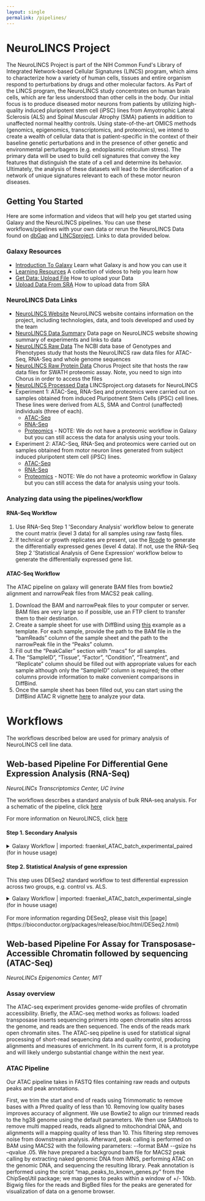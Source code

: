 ```yaml
---
layout: single
permalink: /pipelines/
---
```


# NeuroLINCS Project  

The NeuroLINCS Project is part of the NIH Common Fund's Library of Integrated Network-based Cellular Signatures (LINCS) program, which aims to characterize how a variety of human cells, tissues and entire organism respond to perturbations by drugs and other molecular factors.
As Part of the LINCS program, the NeuroLINCS study concentrates on human brain cells, which are far less understood than other cells in the body. Our initial focus is to produce diseased motor neurons from patients by utilizing high-quality induced pluripotent stem cell (iPSC) lines from Amyotrophic Lateral Sclerosis (ALS) and Spinal Muscular Atrophy (SMA) patients in addition to unaffected normal healthy controls. Using state-of-the-art OMICS methods (genomics, epigenomics, transcriptomics, and proteomics), we intend to create a wealth of cellular data that is patient-specific in the context of their baseline genetic perturbations and in the presence of other genetic and environmental perturbagens (e.g. endoplasmic reticulum stress). The primary data will be used to build cell signatures that convey the key features that distinguish the state of a cell and determine its behavior. Ultimately, the analysis of these datasets will lead to the identification of a network of unique signatures relevant to each of these motor neuron diseases. 

## Getting You Started

Here are some information and videos that will help you get started using Galaxy and the NeuroLINCS pipelines. You can use these workflows/pipelines with your own data or rerun the NeuroLINCS Data found on [dbGap](https://www.ncbi.nlm.nih.gov/gap/) and [LINCSproject](http://www.lincsproject.org). Links to data provided below.

### Galaxy Resources

* [Introduction To Galaxy](https://vimeo.com/131811884)     Learn what Galaxy is and how you can use it
* [Learning Resources](https://vimeo.com/channels/usegalaxy/75940376)       A collection of videos to help you learn how
* [Get Data: Upload File](https://vimeo.com/galaxyproject/videos/all/search:get%20data/sort:date)       How to upload your Data
* [Upload Data From SRA](https://galaxyproject.org/tutorials/upload/)       How to upload data from SRA

### NeuroLINCS Data Links

* [NeuroLINCS Website](http://neurolincs.org/)      NeuroLINCS website contains information on the project, including technologies, data, and tools developed and used by the team
* [NeuroLINCS Data Summary](http://neurolincs.org/data/)        Data page on NeuroLINCS website showing summary of experiments and links to data
* [NeuroLINCS Raw Data](https://www.ncbi.nlm.nih.gov/projects/gap/cgi-bin/study.cgi?study_id=phs001231.v2.p1)       The NCBI data base of Genotypes and Phenotypes study that hosts the NeuroLINCS raw data files for ATAC-Seq, RNA-Seq and whole genome sequences
* [NeuroLINCS Raw Protein Data](https://chorusproject.org/pages/authentication.html#/login)     Chorus Project site that hosts the raw data files for SWATH proteomic assay. Note, you need to sign into Chorus in order to access the files
* [NeuroLINCS Processed Data](http://www.lincsproject.org/)     LINCSproject.org datasets for NeuroLINCS
* Experiment 1:   ATAC-Seq, RNA-Seq and proteomics were carried out on samples obtained from induced Pluripotnent Stem Cells (iPSC) cell lines. These lines were derived from ALS, SMA and Control (unaffected) individuals (three of each). 
    * [ATAC-Seq](http://lincsportal.ccs.miami.edu/datasets-beta/#/view/LDS-1354) 
    * [RNA-Seq](http://lincsportal.ccs.miami.edu/datasets-beta/#/view/LDS-1356)
    * [Proteomics](http://lincsportal.ccs.miami.edu/datasets-beta/#/view/LDS-1423) - NOTE: We do not have a proteomic workflow in Galaxy but you can still access the data for analysis using your tools.
* Experiment 2:   ATAC-Seq, RNA-Seq and proteomics were carried out on samples obtained from motor neuron lines generated from subject induced pluripotent stem cell (iPSC) lines. 
    * [ATAC-Seq](http://lincsportal.ccs.miami.edu/datasets-beta/#/view/LDS-1400) 
    * [RNA-Seq](http://lincsportal.ccs.miami.edu/datasets-beta/#/view/LDS-1398)
    * [Proteomics](http://lincsportal.ccs.miami.edu/datasets-beta/#/view/LDS-1423) - NOTE: We do not have a proteomic workflow in Galaxy but you can still access the data for analysis using your tools.

### Analyzing data using the pipelines/workflow

#### RNA-Seq Workflow 

1. Use RNA-Seq Step 1 'Secondary Analysis' workflow below to generate the count matrix (level 3 data) for all samples using raw fastq files.
2. If technical or growth replicates are present, use the [Rcode](https://github.com/NeuroLINCS/Rscripts) to generate the differentially expressed genes (level 4 data). If not, use the RNA-Seq Step 2 'Statistical Analysis of Gene Expression' workflow below to generate the differentially expressed gene list. 

#### ATAC-Seq Workflow

The ATAC pipeline on galaxy will generate BAM files from bowtie2 alignment and narrowPeak files from MACS2 peak calling.

1. Download the BAM and narrowPeak files to your computer or server. BAM files are very large so if possible, use an FTP client to transfer them to their destination.
2. Create a sample sheet for use with DiffBind using [this](https://github.com/NeuroLINCS/Rscripts/blob/master/sample_sheet_diffbind_example.csv) example as a template. For each sample, provide the path to the BAM file in the “bamReads” column of the sample sheet and the path to the narrowPeak file in the “Peaks” column.
3. Fill out the “PeakCaller” section with “macs” for all samples.
4. The “SampleID”, “Tissue”, “Factor”, “Condition”, “Treatment”, and “Replicate” column should be filled out with appropriate values for each sample although only the “SampleID” column is required; the other columns provide information to make convenient comparisons in DiffBind.
5. Once the sample sheet has been filled out, you can start using the DiffBind ATAC R vignette [here](https://github.com/NeuroLINCS/Rscripts) to analyze your data.

# Workflows

The workflows described below are used for primary analysis of NeuroLINCS cell line data.

## Web-based Pipeline For Differential Gene Expression Analysis (RNA-Seq)
*NeuroLINCs Transcriptomics Center, UC Irvine*

The workflows describes a standard analysis of bulk RNA-seq analysis. For a schematic of the pipeline, click [here](http://neurolincs.org/pdf/LINCS-RNAseq-Data-Pipeline.pdf)

For more information on NeuroLINCS, click [here](http://neurolincs.org/)

#### Step 1. Secondary Analysis

<details>
<summary>Galaxy Workflow | imported: fraenkel_ATAC_batch_experimental_paired (for in house usage)</summary>
<br>
<h2>Step 1: Input dataset collection</h2>
<b>input</b>
<i>(select at runtime)</i>
<br> 
<h2>Step 2: Input dataset</h2>
<b>encode blacklist regions</b>
<i>(select at runtime)</i>
<br> 
<h2>Step 3: Trimmomatic</h2>
<b>Single-end or paired-end reads?</b>
<br>
Paired-end (as collection)
<br>
<b>Select FASTQ dataset collection with R1/R2 pair</b>
<br>
Output dataset 'output' from step 1
<br>
<b>Perform initial ILLUMINACLIP step?</b>
<br>
False
<br>
<b>Trimmomatic Operations</b> 
<br>
<b>&emsp;Trimmomatic Operation 1</b>
<br>
<b>&emsp;Select Trimmomatic operation to perform</b>
<br>
&emsp;Cut bases off the start of a read, if below a threshold quality (LEADING)
<br>
<b>&emsp;Minimum quality required to keep a base</b>
<br>
&emsp;15
<br>
<b>&emsp;Trimmomatic Operation 2</b>
<br>
<b>&emsp;Select Trimmomatic operation to perform</b>
<br>
&emsp;Cut bases off the end of a read, if below a threshold quality (TRAILING)
<br>
<b>&emsp;Minimum quality required to keep a base</b>
<br>
&emsp;15
<br>
<br>
<h2>Step 4: FastQC</h2>
<b>Short read data from your current history</b>
<br>
Output dataset 'fastq_out_paired' from step 3
<br>
<b>Contaminant list</b>
<i>(select at runtime)</i>
<br>
<b>Submodule and Limit specifing file</b>
<i>(select at runtime)</i>
<br>
<br>
<h2>Step 5: Bowtie2</h2>
<b>Is this single or paired library</b>
<br>
Paired-end Dataset Collection
<br>
<b>FASTQ Paired Dataset</b>
<br>
Output dataset 'fastq_out_paired' from step 3
<br>
<b>Write unaligned reads (in fastq format) to separate file(s)</b>
<br>
False
<br>
<b>Write aligned reads (in fastq format) to separate file(s)</b>
<br>
False
<br>
<b>Do you want to set paired-end options?</b>
<br>
No
<br>
<b>Will you select a reference genome from your history or use a built-in index?</b>
<br>
Use a built-in genome index
<br>
<b>Select reference genome</b>
<br>
hg38
<br>
<b>Set read groups information?</b>
<br>
Do not set
<br>
<b>Select analysis mode</b>
<br>
1: Default setting only
<br>
<b>Do you want to use presets?</b>
<br>
No, just use defaults
<br>
<b>Save the bowtie2 mapping statistics to the history</b>
<br>
True
<br>
<br>
<h2>Step 6: BAM filter</h2>
<b>Select BAM dataset</b>
<br>
Output dataset 'output' from step 5
<br>
<b>Remove reads that are smaller than</b>
<br>
Not available.
<br>
<b>Remove reads that are larger than</b>
<br>
Not available.
<br>
<b>Keep only mapped reads</b>
<br>
True
<br>
<b>Keep only unmapped reads</b>
<br>
False
<br>
<b>Keep only properly paired reads</b>
<br>
True
<br>
<b>Discard properly paired reads</b>
<br>
False
<br>
<b>Remove reads that match the mask</b>
<br>
Empty.
<br>
<b>Remove reads that have the same sequence</b>
<br>
-1
<br>
<b>Remove reads that start at the same position</b>
<br>
False
<br>
<b>Remove reads with that many mismatches</b>
<br>
Not available.
<br>
<b>Remove secondary alignment reads</b>
<br>
True
<br>
<b>Remove reads that do not pass the quality control</b>
<br>
False
<br>
<b>Remove reads that are marked as PCR dupicates</b>
<br>
False
<br>
<b>Remove reads that are in any of the regions</b>
<br>
select at runtime
<br>
<b>Remove reads that are NOT any of the regions</b>
<br>
select at runtime
<br>
<b>Strand information from BED file is ignored</b>
<br>
False
<br>
<b>Exclude reads NOT mapped to a reference</b>
<br>
Empty.
<br>
<b>Exclude reads mapped to a particular reference</b>
<br>
chrM
<br>
<b>Filter by maximum mismatch ratio</b>
<br>
Not available.
<br>
<br>
<h2>Step 7: Sort</h2>
<b>BAM File</b>
<br>
Output dataset 'outfile' from step 6
<br>
<b>Sort by</b>
<br>
Chromosomal coordinates
<br>
<br>
<h2>Step 8: MarkDuplicates</h2>
<b>Select SAM/BAM dataset or dataset collection</b>
<br> 
Output dataset 'output1' from step 7
<br> 
<b>Comments</b> 
<br> 
<b>If true do not write duplicates to the output file instead of writing them with appropriate flags set</b>
<br>
True
<br>
<b>Assume the input file is already sorted</b> 
True
<br>
<b>The scoring strategy for choosing the non-duplicate among candidates</b>
<br>
SUM_OF_BASE_QUALITIES
<br> 
<b>Regular expression that can be used in unusual situations to parse non-standard read names in the incoming SAM/BAM dataset</b> 
<br>
[a-zA-Z0-9]+:[0-9]:([0-9]+):([0-9]+):([0-9]+).*.
<br> 
<b>The maximum offset between two duplicte clusters in order to consider them optical duplicates</b>
<br>
100
<br> 
<b>Barcode Tag</b> 
<br> 
Empty.
<b>Select validation stringency</b> 
<br> 
Lenient
<br> 
<br> 
<h2>Step 9: bamCoverage</h2> 
<b>BAM/CRAM file</b> 
<br> 
Output dataset 'outFile' from step 8
<br> 
<b>Bin size in bases</b> 
<br> 
50 
<br> 
<b>Scaling/Normalization method</b> 
<br> 
Normalize to reads per kilobase per million (RPKM)
<br> 
<b>Coverage file format</b> 
<br> 
bigwig
<br> 
<b>Region of the genome to limit the operation to</b> 
<br> 
Empty.
<br> 
<b>Show advanced options</b> 
<br> 
no
<br> 
<br> 
<h2>Step 10: MACS2 callpeak</h2> 
<b>Are you pooling Treatment Files?</b> 
<br> 
No
<br> 
<b>ChIP-Seq Treatment File</b> 
<br> 
<i> select at runtime</i> 
<br> 
<b>Do you have a Control File?</b> 
<br> 
No
<br> 
<b>Format of Input Files</b> 
<br> 
BAM 
<br> 
<b>Effective genome size</b> 
<br> 
H. sapiens (2.9e9)
<br> 
<b>Build Model</b> 
<br> 
Build the shifting model
<br> 
<b>Set lower mfold bound</b> 
<br> 
5
<br> 
<b>Set upper mfold bound</b> 
<br> 
50
<br> 
<b>Band width for picking regions to compute fragment size</b> 
<br> 
300
<br> 
<b>Peak detection based on</b> 
<br> 
q-value
<br> 
<b>Minimum FDR (q-value) cutoff for peak detection</b> 
<br> 
0.05
<br> 
<b>Additional Outputs</b> 
<br> 
Peaks as tabular file (compatible wih MultiQC)
<br> 
<b>Advanced Options:</b>
<br>
<b>&emsp;When set, scale the small sample up to the bigger sample</b>
&emsp;False
<b>&emsp;Use fixed background lambda as local lambda for every peak region</b>
&emsp;False
<b>&emsp;Save signal per million reads for fragment pileup profiles</b>
&emsp;False
<b>&emsp;When set, use a custom scaling ratio of ChIP/control (e.g. calculated using NCIS) for linear scaling</b>
&emsp;1.0
<b>&emsp;The small nearby region in basepairs to calculate dynamic lambda</b>
&emsp;1000
<b>&emsp;The large nearby region in basepairs to calculate dynamic lambda</b>
&emsp;10000
<b>&emsp;Composite broad regions</b>
&emsp;No broad regions
<b>&emsp;Use a more sophisticated signal processing approach to find subpeak summits in each enriched peak region</b>
&emsp;False
<b>&emsp;How many duplicate tags at the exact same location are allowed?</b>
&emsp;1
<br>
<br>
<h2>Step 11: multiBigwigSummary</h2>
<br>
<b>Sample order matters</b>
<br>
No
<br>
<b>Bigwig files</b>
<br>
Output dataset 'outFileName' from step 9
<br>
<b>Choose computation mode</b>
<br>
Bins
<br>
<b>Bin size in bp</b>
<br>
10000
<br>
<b>Distance between bins</b>
<br>
0
<br>
<b>Region of the genome to limit the operation to</b>
<br>
Empty.
<br>
<b>Save raw counts (scores) to file</b>
<br>
True
<br>
<b>Show advanced options</b>
<br>
no
<br>
<br>
<h2>Step 12: Intersect intervals</h2>
<b>File A to intersect with B</b>
<br>
Output dataset 'output_narrowpeaks' from step 10
<br>
<b>Combined or separate output files</b>
<br>
One output file per 'input B' file
<br>
<b>File(s) B to intersect with A</b>
<br>
<i>select at runtime</i>
<br>
<b>Calculation based on strandedness?</b>
<br>
Overlaps on either strand
<br>
<b>What should be written to the output file?</b>
<br>
Write the original entry in A for each overlap (-wa)
<br>
<b>Treat split/spliced BAM or BED12 entries as distinct BED intervals when computing coverage.</b>
<br>
False
<br>
<b>Minimum overlap required as a fraction of the BAM alignment</b>
<br>
Empty.
<br>
<b>Require that the fraction of overlap be reciprocal for A and B</b>
<br>
False
<br>
<b>Report only those alignments that **do not** overlap with file(s) B</b>
<br>
True
<br>
<b>Write the original A entry _once_ if _any_ overlaps found in B.</b>
<br>
False
<br>
<b>For each entry in A, report the number of overlaps with B.</b>
<br>
False
<br>
<b>Print the header from the A file prior to results</b>
<br>
False
<br>
<br>

</details>

#### Step 2. Statistical Analysis of gene expression

This step uses DESeq2 standard workflow to test differential expression across two groups, e.g. control vs. ALS.

<details>
<summary>Galaxy Workflow | imported: fraenkel_ATAC_batch_experimental_single (for in house usage)</summary>
<br>
<h2>Step 1: Input dataset collection</h2>
<b>Input FASTQs</b>
<i>(select at runtime)</i>
<br>
<br>
<h2>Step 2: Input dataset</h2>
<b>Naked DNA File</b>
<i>(select at runtime)</i> 
<br>
<br> 
<h2>Step 3: Input dataset</h2> 
<b>encode blacklist regions</b>
<i>(select at runtime)</i>
<br>
<br> 
<h2>Step 4: Trimmomatic</h2>
<b>Single-end or paired-end reads?</b>
<br>
Single-end
<br>
<b>Input FASTQ file</b>
<br>
Output dataset 'output' from step 1
<br>
<b>Perform initial ILLUMINACLIP step?</b> 
<br>
False
<br>
<b>Trimmomatic Operations</b>
<br>
<b>&emsp;Trimmomatic Operation 1</b>
<br>
<b>&emsp;Select Trimmomatic operation to perform</b>
<br>
&emsp;Cut bases off the start of a read, if below a threshold quality (LEADING)
<br>
<b>&emsp;Minimum quality required to keep a base</b>
<br>
&emsp;15
<br>
<b>&emsp;Trimmomatic Operation 2</b>
<br>
<b>&emsp;Select Trimmomatic operation to perform</b>
<br>
&emsp;Cut bases off the end of a read, if below a threshold quality (TRAILING)
<br>
<b>&emsp;Minimum quality required to keep a base</b>
<br>
&emsp;15
<br>
<br>
</details>
<br>
For more information regarding DESeq2, please visit this [page](https://bioconductor.org/packages/release/bioc/html/DESeq2.html)

## Web-based Pipeline For Assay for Transposase-Accessible Chromatin followed by sequencing (ATAC-Seq)
*NeuroLINCs Epigenomics Center, MIT*

### Assay overview

The ATAC-seq experiment provides genome-wide profiles of chromatin accessibility. Briefly, the ATAC-seq method works as follows: loaded transposase inserts sequencing primers into open chromatin sites across the genome, and reads are then sequenced. The ends of the reads mark open chromatin sites. The ATAC-seq pipeline is used for statistical signal processing of short-read sequencing data and quality control, producing alignments and measures of enrichment. In its current form, it is a prototype and will likely undergo substantial change within the next year. 


### ATAC Pipeline

Our ATAC pipeline takes in FASTQ files containing raw reads and outputs peaks and peak annotations.

First, we trim the start and end of reads using Trimmomatic to remove bases with a Phred quality of less than 10. Removing low quality bases improves accuracy of alignment. We use Bowtie2 to align our trimmed reads to the hg38 genome using the default parameters. We then use SAMtools to remove multi mapped reads, reads aligned to mitochondrial DNA, and alignments will a mapping quality of less than 10. This filtering step removes noise from downstream analysis.  Afterward, peak calling is performed on BAM using MACS2 with the following parameters: --format BAM --gsize hs –qvalue .05. We have prepared a background bam file for MACS2 peak calling by extracting naked genomic DNA from iMNS, performing ATAC on the genomic DNA, and sequencing the resulting library. Peak annotation is performed using the script “map_peaks_to_known_genes.py” from the ChipSeqUtil package; we map genes to peaks within a window of +/- 10kb. Bigwig files for the reads and BigBed files for the peaks are generated for visualization of data on a genome browser.






